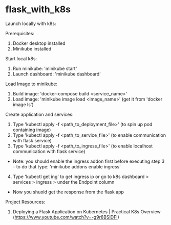 # flask_with_k8s


Launch locally with k8s:

Prerequisites:
1. Docker desktop installed
2. Minikube installed

Start local k8s:
1. Run minikube: 'minikube start'
2. Launch dashboard: 'minikube dashboard'

Load Image to minikube:
1. Build image: 'docker-compose build <service_name>'
2. Load image: 'minikube image load <image_name>' (get it from 'docker image ls')

Create application and services:
1. Type 'kubectl apply -f <path_to_deployment_file>' (to spin up pod containing image)
2. Type 'kubectl apply -f <path_to_service_file>' (to enable communication with flask service)
3. Type 'kubectl apply -f <path_to_ingress_file>' (to enable localhost communication with flask service)
- Note: you should enable the ingress addon first before executing step 3 - to do that type: 'minikube addons enable ingress'
4. Type 'kubectl get ing' to get ingress ip or go to k8s dashboard > services > ingress > under the Endpoint column
- Now you shuold get the response from the flask app

Project Resources:
1. Deploying a Flask Application on Kubernetes | Practical K8s Overview (https://www.youtube.com/watch?v=-g9r8BSlDFI)
